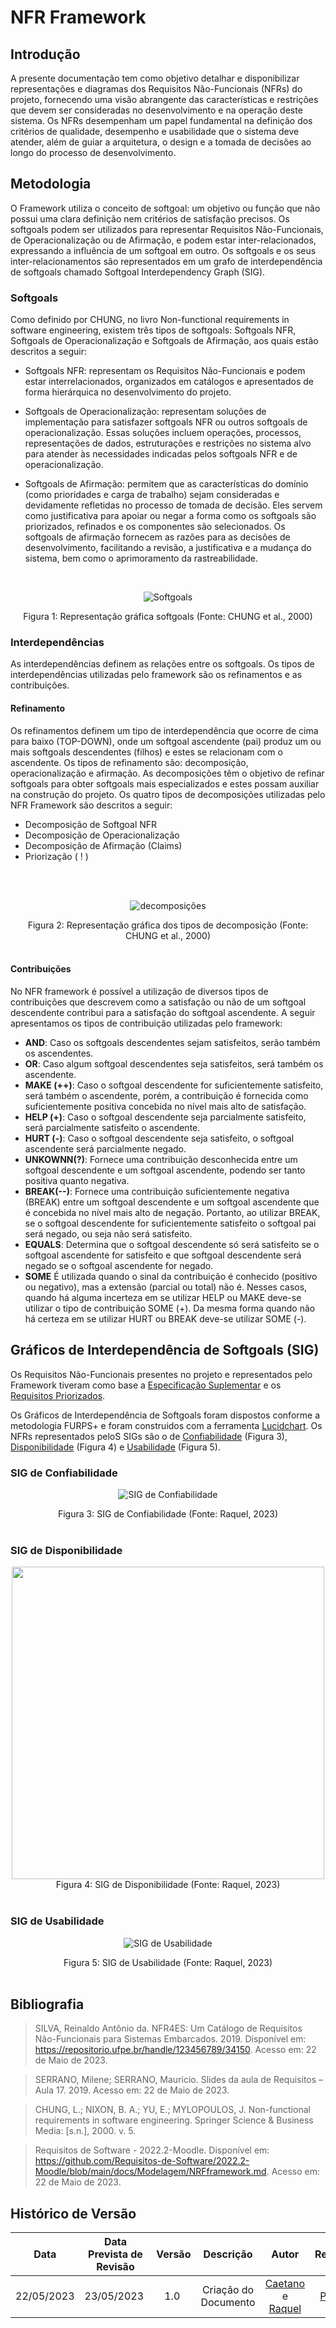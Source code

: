 # NFR Framework

## Introdução

A presente documentação tem como objetivo detalhar e disponibilizar representações e diagramas dos Requisitos Não-Funcionais (NFRs) do projeto, fornecendo uma visão abrangente das características e restrições que devem ser consideradas no desenvolvimento e na operação deste sistema. Os NFRs desempenham um papel fundamental na definição dos critérios de qualidade, desempenho e usabilidade que o sistema deve atender, além de guiar a arquitetura, o design e a tomada de decisões ao longo do processo de desenvolvimento. 

## Metodologia

O Framework utiliza o conceito de softgoal: um objetivo ou função que não possui uma clara definição nem critérios de satisfação precisos. Os softgoals podem ser utilizados para representar Requisitos Não-Funcionais, de Operacionalização ou de Afirmação, e podem estar inter-relacionados, expressando a influência de um softgoal em outro. Os softgoals e os seus inter-relacionamentos são representados em um grafo de interdependência de softgoals chamado Softgoal Interdependency Graph (SIG).

### Softgoals
Como definido por CHUNG, no livro Non-functional requirements
in software engineering, existem três tipos de softgoals: Softgoals NFR, Softgoals de Operacionalização e Softgoals de Afirmação, aos quais estão descritos a seguir:

 - Softgoals NFR: representam os Requisitos Não-Funcionais e podem estar interrelacionados, organizados em catálogos e apresentados de forma hierárquica no desenvolvimento do projeto.

 - Softgoals de Operacionalização: representam soluções de implementação para
satisfazer softgoals NFR ou outros softgoals de operacionalização. Essas soluções
incluem operações, processos, representações de dados, estruturações e restrições
no sistema alvo para atender às necessidades indicadas pelos softgoals NFR e de
operacionalização.

 - Softgoals de Afirmação: permitem que as características do domínio (como prioridades e carga de trabalho) sejam consideradas e devidamente refletidas no processo de tomada de decisão. Eles servem como justificativa para apoiar ou negar a forma como os softgoals são priorizados, refinados e os componentes são selecionados. Os softgoals de afirmação fornecem as razões para as decisões de desenvolvimento, facilitando a revisão, a justificativa e a mudança do sistema, bem como o aprimoramento da rastreabilidade.


<br>
<center>

![Softgoals](../../assets/modelagem/agil/nfr_framework/tipos_de_softgoals.png)

<figcaption>
    Figura 1: Representação gráfica softgoals (Fonte: CHUNG et al., 2000)
</figcaption>
</center>


### Interdependências

As interdependências definem as relações entre os softgoals. Os tipos de interdependências utilizadas pelo framework são os refinamentos e as contribuições.

#### Refinamento
Os refinamentos definem um tipo de interdependência que ocorre de cima para baixo (TOP-DOWN), onde um softgoal ascendente (pai) produz um ou mais softgoals descendentes (filhos) e estes se relacionam com o ascendente. Os tipos de refinamento são: decomposição, operacionalização e afirmação.
As decomposições têm o objetivo de refinar softgoals para obter softgoals mais especializados e estes possam auxiliar na construção do projeto. Os quatro tipos de decomposições utilizadas pelo NFR Framework são descritos a seguir:

 * Decomposição de Softgoal NFR
 * Decomposição de Operacionalização
 * Decomposição de Afirmação (Claims)
 * Priorização ( ! )

<br>
<br>
<center>

![decomposições](../../assets/modelagem/agil/nfr_framework/decomposicoes.png)

<figcaption>
    Figura 2: Representação gráfica dos tipos de decomposição (Fonte: CHUNG et al., 2000)
</figcaption>
</center>
<br>

#### Contribuições
  
No NFR framework é possível a utilização de diversos tipos de contribuições que descrevem como a satisfação ou não de um softgoal descendente contribui para a satisfação do softgoal ascendente. A seguir apresentamos os tipos de contribuição utilizadas pelo framework:

- **AND**: Caso os softgoals descendentes sejam satisfeitos, serão também os ascendentes.
- **OR**: Caso algum softgoal descendentes seja satisfeitos, será também os ascendente.
- **MAKE (++)**: Caso o softgoal descendente for suficientemente satisfeito, será também o
ascendente, porém, a contribuição é fornecida como suficientemente positiva concebida no
nível mais alto de satisfação.
- **HELP (+)**: Caso o softgoal descendente seja parcialmente satisfeito, será parcialmente
satisfeito o ascendente.
- **HURT (-)**: Caso o softgoal descendente seja satisfeito, o softgoal ascendente será
parcialmente negado.
- **UNKOWNN(?)**: Fornece uma contribuição desconhecida entre um softgoal descendente e um softgoal ascendente, podendo ser tanto positiva quanto negativa.
- **BREAK(--)**: Fornece uma contribuição suficientemente negativa (BREAK) entre um softgoal descendente e um softgoal ascendente que é concebida no nível mais alto de negação. Portanto, ao utilizar BREAK, se o softgoal descendente for suficientemente satisfeito o softgoal pai será negado, ou seja não será satisfeito.
- **EQUALS**: Determina que o softgoal descendente só será satisfeito se o softgoal ascendente for satisfeito e que softgoal descendente será negado se o softgoal ascendente for negado.
- **SOME** É utilizada quando o sinal da contribuição é conhecido (positivo ou negativo), mas a extensão (parcial ou total) não é. Nesses casos, quando há alguma incerteza em se utilizar HELP ou MAKE deve-se utilizar o tipo de contribuição SOME (+). Da mesma forma quando não há certeza em se utilizar HURT ou BREAK deve-se utilizar SOME (-).

## Gráficos de Interdependência de Softgoals (SIG)
Os Requisitos Não-Funcionais presentes no projeto e representados pelo Framework tiveram como base a [Especificação Suplementar](../especificacao_suplementar.md) e os [Requisitos Priorizados](../../Elicitacao/priorizacao-FTF.md).

Os Gráficos de Interdependência de Softgoals foram dispostos conforme a metodologia FURPS+ e foram construidos com a ferramenta [Lucidchart](https://www.lucidchart.com/). Os NFRs  representados peloS SIGs são o de [Confiabilidade](#sig-de-confiabilidade) (Figura 3), [Disponibilidade](#sig-de-disponibilidade) (Figura 4) e [Usabilidade](#sig-de-usabilidade) (Figura 5). 

### SIG de Confiabilidade

<center>

![SIG de Confiabilidade](../../assets/modelagem/agil/nfr_framework/confiabilidade.png)


<figcaption>
    Figura 3: SIG de Confiabilidade (Fonte: Raquel, 2023)
</figcaption>
</center>
<br>

### SIG de Disponibilidade

<center>



<img width="500px" src="../../../assets/modelagem/agil/nfr_framework/sig_de_disponibilidade.png">


<figcaption>
    Figura 4: SIG de Disponibilidade (Fonte: Raquel, 2023)
</figcaption>
</center>
<br>

### SIG de Usabilidade

<center>

![SIG de Usabilidade](../../assets/modelagem/agil/nfr_framework/usabilidade.png)


<figcaption>
    Figura 5: SIG de Usabilidade (Fonte: Raquel, 2023)
</figcaption>
</center>
<br>



## Bibliografia
>SILVA, Reinaldo Antônio da. NFR4ES: Um Catálogo de Requisitos Não-Funcionais para Sistemas Embarcados. 2019. Disponível em: https://repositorio.ufpe.br/handle/123456789/34150. Acesso em: 22 de Maio de 2023.

>SERRANO, Milene; SERRANO, Mauricio. Slides da aula de Requisitos – Aula 17. 2019. Acesso em: 22 de Maio de 2023.

>CHUNG, L.; NIXON, B. A.; YU, E.; MYLOPOULOS, J. Non-functional requirements
in software engineering. Springer Science & Business Media: [s.n.], 2000. v. 5.

>Requisitos de Software - 2022.2-Moodle. Disponível em: https://github.com/Requisitos-de-Software/2022.2-Moodle/blob/main/docs/Modelagem/NRFframework.md. Acesso em: 22 de Maio de 2023.

>

## Histórico de Versão

| Data | Data Prevista de Revisão | Versão | Descrição | Autor | Revisor |
| :--: | :----------------------: | :----: | :-------: | :---: | :-----: |
| 22/05/2023 | 23/05/2023 |  1.0   | Criação do Documento | [Caetano](https://github.com/caeslucio) e [Raquel](https://github.com/raqueleucaria) |  [Paulo](https://github.com/PauloVictorFS) |
